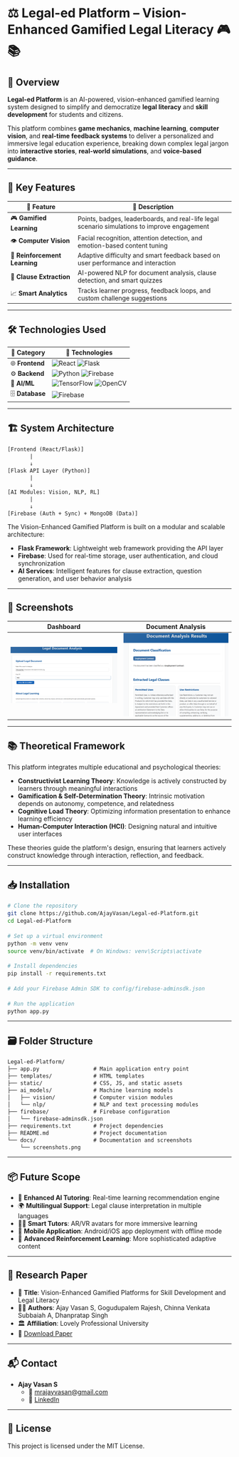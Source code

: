 # ⚖️ Legal-ed Platform – Vision-Enhanced Gamified Legal Literacy 🎮📚

## 📌 Overview

**Legal-ed Platform** is an AI-powered, vision-enhanced gamified learning system designed to simplify and democratize **legal literacy** and **skill development** for students and citizens.

This platform combines **game mechanics**, **machine learning**, **computer vision**, and **real-time feedback systems** to deliver a personalized and immersive legal education experience, breaking down complex legal jargon into **interactive stories**, **real-world simulations**, and **voice-based guidance**.

---

## 🎯 Key Features

| 🚀 Feature | 📝 Description |
|-----------|----------------|
| 🎮 **Gamified Learning** | Points, badges, leaderboards, and real-life legal scenario simulations to improve engagement |
| 👁️ **Computer Vision** | Facial recognition, attention detection, and emotion-based content tuning |
| 🧠 **Reinforcement Learning** | Adaptive difficulty and smart feedback based on user performance and interaction |
| 🧾 **Clause Extraction** | AI-powered NLP for document analysis, clause detection, and smart quizzes |
| 📈 **Smart Analytics** | Tracks learner progress, feedback loops, and custom challenge suggestions |

---

## 🛠️ Technologies Used

| 🔧 Category     | 🚀 Technologies |
|----------------|-----------------|
| 🌐 **Frontend** | ![React](https://img.shields.io/badge/-React-61DAFB?logo=react&logoColor=white) ![Flask](https://img.shields.io/badge/-Flask-black?logo=flask&logoColor=white) |
| ⚙️ **Backend**  | ![Python](https://img.shields.io/badge/-Python-3776AB?logo=python&logoColor=white) ![Firebase](https://img.shields.io/badge/-Firebase-FFCA28?logo=firebase&logoColor=black) |
| 🧠 **AI/ML**    | ![TensorFlow](https://img.shields.io/badge/-TensorFlow-FF6F00?logo=tensorflow&logoColor=white) ![OpenCV](https://img.shields.io/badge/-OpenCV-5C3EE8?logo=opencv&logoColor=white) |
| 🗄️ **Database** |  ![Firebase](https://img.shields.io/badge/-Firebase-FFCA28?logo=firebase&logoColor=black) |

---

## 🏗️ System Architecture

```plaintext
[Frontend (React/Flask)]
       |
       ↓
[Flask API Layer (Python)]
       |
       ↓
[AI Modules: Vision, NLP, RL]
       |
       ↓
[Firebase (Auth + Sync) + MongoDB (Data)]
```

The Vision-Enhanced Gamified Platform is built on a modular and scalable architecture:
- **Flask Framework**: Lightweight web framework providing the API layer
- **Firebase**: Used for real-time storage, user authentication, and cloud synchronization
- **AI Services**: Intelligent features for clause extraction, question generation, and user behavior analysis

---

## 📸 Screenshots

| Dashboard | Document Analysis |
|-----------|-------------------|
| ![Dashboard](https://github.com/AjayVasan/Legal-ed-Platform/raw/main/docs/dashboard.png) | ![Doc Analysis](https://github.com/AjayVasan/Legal-ed-Platform/raw/main/docs/docquiz.png) |

---

## 📚 Theoretical Framework

This platform integrates multiple educational and psychological theories:

- **Constructivist Learning Theory**: Knowledge is actively constructed by learners through meaningful interactions
- **Gamification & Self-Determination Theory**: Intrinsic motivation depends on autonomy, competence, and relatedness
- **Cognitive Load Theory**: Optimizing information presentation to enhance learning efficiency
- **Human-Computer Interaction (HCI)**: Designing natural and intuitive user interfaces

These theories guide the platform's design, ensuring that learners actively construct knowledge through interaction, reflection, and feedback.

---

## 📥 Installation

```bash
# Clone the repository
git clone https://github.com/AjayVasan/Legal-ed-Platform.git
cd Legal-ed-Platform

# Set up a virtual environment
python -m venv venv
source venv/bin/activate  # On Windows: venv\Scripts\activate

# Install dependencies
pip install -r requirements.txt

# Add your Firebase Admin SDK to config/firebase-adminsdk.json

# Run the application
python app.py
```

---

## 🗃️ Folder Structure

```
Legal-ed-Platform/
├── app.py                 # Main application entry point
├── templates/             # HTML templates
├── static/                # CSS, JS, and static assets
├── ai_models/             # Machine learning models
│   ├── vision/            # Computer vision modules
│   └── nlp/               # NLP and text processing modules
├── firebase/              # Firebase configuration
│   └── firebase-adminsdk.json
├── requirements.txt       # Project dependencies
├── README.md              # Project documentation
└── docs/                  # Documentation and screenshots
    └── screenshots.png
```

---

## 📦 Future Scope

- 🧠 **Enhanced AI Tutoring**: Real-time learning recommendation engine
- 🌍 **Multilingual Support**: Legal clause interpretation in multiple languages
- 🧑‍🏫 **Smart Tutors**: AR/VR avatars for more immersive learning
- 📱 **Mobile Application**: Android/iOS app deployment with offline mode
- 🤖 **Advanced Reinforcement Learning**: More sophisticated adaptive content

---

## 🧾 Research Paper

- 📘 **Title**: Vision-Enhanced Gamified Platforms for Skill Development and Legal Literacy
- 👨‍💻 **Authors**: Ajay Vasan S, Gogudupalem Rajesh, Chinna Venkata Subbaiah A, Dhanpratap Singh
- 🏛️ **Affiliation**: Lovely Professional University
- 📎 [Download Paper](https://github.com/AjayVasan/Legal-ed-Platform/raw/main/docs/Paper.pdf)

---

## 📬 Contact

- **Ajay Vasan S**
  - 📧 mrajayvasan@gmail.com
  - 🔗 [LinkedIn](www.linkedin.com/in/ajay-vasan)
---

## 📄 License

This project is licensed under the MIT License.
